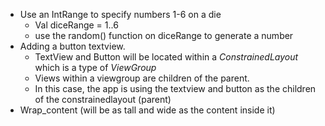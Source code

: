 - Use an IntRange to specify numbers 1-6 on a die
	- Val diceRange = 1..6
	- use the random() function on diceRange to generate a number
- Adding a button textview. 
	- TextView and Button will be located within a *ConstrainedLayout* which is a type of *ViewGroup* 
	- Views within a viewgroup are children of the parent. 
	- In this case, the app is using the textview and button as the children of the constrainedlayout (parent)
- Wrap_content (will be as tall and wide as the content inside it)